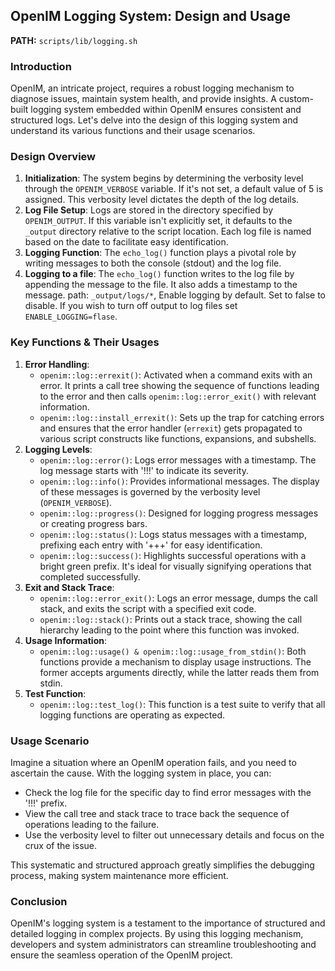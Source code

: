 ## OpenIM Logging System: Design and Usage

**PATH:** `scripts/lib/logging.sh`

### Introduction

OpenIM, an intricate project, requires a robust logging mechanism to diagnose issues, maintain system health, and provide insights. A custom-built logging system embedded within OpenIM ensures consistent and structured logs. Let's delve into the design of this logging system and understand its various functions and their usage scenarios.

### Design Overview

1. **Initialization**: The system begins by determining the verbosity level through the `OPENIM_VERBOSE` variable. If it's not set, a default value of 5 is assigned. This verbosity level dictates the depth of the log details.
2. **Log File Setup**: Logs are stored in the directory specified by `OPENIM_OUTPUT`. If this variable isn't explicitly set, it defaults to the `_output` directory relative to the script location. Each log file is named based on the date to facilitate easy identification.
3. **Logging Function**: The `echo_log()` function plays a pivotal role by writing messages to both the console (stdout) and the log file.
4. **Logging to a file**: The `echo_log()` function writes to the log file by appending the message to the file. It also adds a timestamp to the message. path: `_output/logs/*`, Enable logging by default. Set to false to disable. If you wish to turn off output to log files set `ENABLE_LOGGING=flase`. 

### Key Functions & Their Usages

1. **Error Handling**:
   - `openim::log::errexit()`: Activated when a command exits with an error. It prints a call tree showing the sequence of functions leading to the error and then calls `openim::log::error_exit()` with relevant information.
   - `openim::log::install_errexit()`: Sets up the trap for catching errors and ensures that the error handler (`errexit`) gets propagated to various script constructs like functions, expansions, and subshells.
2. **Logging Levels**:
   - `openim::log::error()`: Logs error messages with a timestamp. The log message starts with '!!!' to indicate its severity.
   - `openim::log::info()`: Provides informational messages. The display of these messages is governed by the verbosity level (`OPENIM_VERBOSE`).
   - `openim::log::progress()`: Designed for logging progress messages or creating progress bars.
   - `openim::log::status()`: Logs status messages with a timestamp, prefixing each entry with '+++' for easy identification.
   - `openim::log::success()`: Highlights successful operations with a bright green prefix. It's ideal for visually signifying operations that completed successfully.
3. **Exit and Stack Trace**:
   - `openim::log::error_exit()`: Logs an error message, dumps the call stack, and exits the script with a specified exit code.
   - `openim::log::stack()`: Prints out a stack trace, showing the call hierarchy leading to the point where this function was invoked.
4. **Usage Information**:
   - `openim::log::usage() & openim::log::usage_from_stdin()`: Both functions provide a mechanism to display usage instructions. The former accepts arguments directly, while the latter reads them from stdin.
5. **Test Function**:
   - `openim::log::test_log()`: This function is a test suite to verify that all logging functions are operating as expected.

### Usage Scenario

Imagine a situation where an OpenIM operation fails, and you need to ascertain the cause. With the logging system in place, you can:

- Check the log file for the specific day to find error messages with the '!!!' prefix.
- View the call tree and stack trace to trace back the sequence of operations leading to the failure.
- Use the verbosity level to filter out unnecessary details and focus on the crux of the issue.

This systematic and structured approach greatly simplifies the debugging process, making system maintenance more efficient.

### Conclusion

OpenIM's logging system is a testament to the importance of structured and detailed logging in complex projects. By using this logging mechanism, developers and system administrators can streamline troubleshooting and ensure the seamless operation of the OpenIM project.